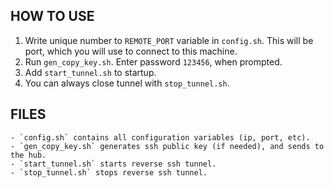 ## HOW TO USE
1.	Write unique number to `REMOTE_PORT` variable in `config.sh`. This will be port, which you will use to connect to this machine.
2.	Run `gen_copy_key.sh`. Enter password `123456`, when prompted.
3.	Add `start_tunnel.sh` to startup.
4.	You can always close tunnel with `stop_tunnel.sh`.

## FILES
	- `config.sh` contains all configuration variables (ip, port, etc).
	- `gen_copy_key.sh` generates ssh public key (if needed), and sends to the hub.
	- `start_tunnel.sh` starts reverse ssh tunnel.
	- `stop_tunnel.sh` stops reverse ssh tunnel.

